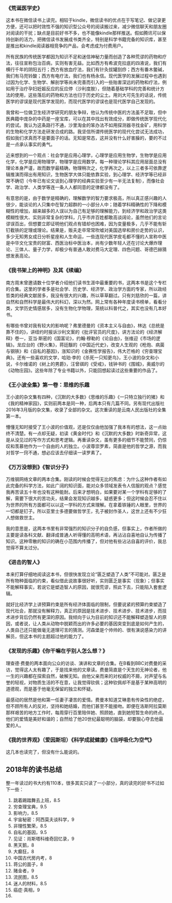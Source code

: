 ### 《荒诞医学史》

这本书在微信读书上读完。相较于kindle，微信读书的优点在于写笔记、做记录更方便，还可以把时效性不强的知识型公众号的阅读搬过来，减少微信聊天和朋友圈对阅读的干扰；缺点是目前好书不多，也不能像kindle那样推送。假如腾讯可以保持创新的活力，把微信读书发展成书类齐全，特别是科学书籍完备的知识库，甚至是推出和kindle阅读器相竞争的产品，会考虑成为付费用户。

所有民族的传统医学都因为知识不足和迷信神秘力量而创造了各种荒谬的药物和疗法，往往宣称包治百病，实则有害无益。比如西方有希波克拉底的四液说，我们有横行千年的阴阳五行；西方有放血疗法，我们有针灸拔罐刮痧；西方有番木鳖碱，我们有马兜铃酸；西方有电疗法，我们也有杨永信。现代医学的发展过程中也遇到过因为化学、生物学、解剖学等尚未完善而引入的一些贻害深远的药物和疗法，例如用于治疗孕妇妊娠反应的反应停（沙利度胺），但随着基础学科的完善和统计方法的使用，这些落后的药物和方法也归于历史的尘土。用刘大可先生的话说，传统医学的谬误是现代医学发现的，而现代医学的谬误也是现代医学自己发现的。

我曾和一位做卫生经济学研究的朋友争辩，他认为传统中医的方法虽不足取，但中医典籍中庞杂的中药是一座宝库，可以在其中找出有效成分，即做传统医学现代化的尝试。我认为这条路行不通，沙里淘金的笨办法不如用探测器寻找金矿，用科学的生物和化学方法走研发合成的路。我坚信所谓传统医学的现代化尝试无法成功，假如我们求真而不是要面子的话。无知是常态，这并没有什么好害臊的，要的不过是一点承认事实的勇气。

近来想到的一个观点：社会学是应用心理学，心理学是应用生物学，生物学是应用化学，化学是应用物理学，物理学是应用数学。每一种理论学科其应用层面总没有理论本身严谨，故而数学最精确，物理稍次之，化学再次之，以上三者多可依靠逻辑推演而得出有用知识，生物医学大体只能依靠实验，到心理学、经济学等已经非常不确切（今年已有论文谈到心理学的经典实验至少有一半无法复制），而像社会学、政治学、人类学等连一条人人都同意的定律都没有了。

有意思的是，由于数学是精确的，理解数学的智力要求极高，所以真正感兴趣的人很少，能谈论的人只集中在智力超群的一小部分人中；随着学科精确性的下降和模糊性的增加，越来越多的人误以为自己有足够的理解能力，到经济学和政治学这类模糊性很大、实则非常复杂的学科，几乎市井百姓都敢高谈阔论，虽然他们的言论谬误百出，但想要立即证明他们观点有错却也困难，因为变量极多，几乎不能有斩钉截铁的定理或理论。结果是，贩夫走卒常常吹嘘对美国选举和房价走势的认识，多少无知男女成日分析星座和人生命运，一些连现代医学皮毛都不懂的人宣称中医是中华文化宝贵的财富、西医治标中医治本，尚有少数年轻人还在讨论大爆炸理论、三体人、量子力学，却极少有普通人敢对费马大定理、四色问题、哥德巴赫猜想发表高论。

### 《我书架上的神明》及其《续编》

南方周末曾邀请数十位学者介绍他们读书生涯中最重要的书，这两本书是这个专栏的合集。这里的学者多是社会学、历史学、经济学、政治学方面的专家，所以政经哲类的经典文献居多，我没有很大的兴趣，所以草草翻过。只有刘慈欣的一篇，讲自然和自然科学是最伟大的科幻，深以为然。网上常有各种年度读书榜单，看看分类，文学历史情感居多，没有生物化学物理，笼统以科普代之，其实也没有几本好书。

有哪些书曾对我有较大的影响呢？弗里德曼的《资本主义与自由》，林达《总统是靠不住的》，讲纽约时报诉沙利文案的《批评官员的尺度》，讲方法论的《经济解释》卷一，亚当·斯密的《国富论》，约翰·穆勒的《论自由》，张维迎《市场的逻辑》。龙应台的《野火集》，蒋廷黻的《中国近代史》，改变人生观的《枪炮、病菌与钢铁》和《自私的基因》，涨知识的《金赛性学报告》，伟大芒格的《穷查理宝典》。还有一些喜欢的文学，哈珀·李的《杀死一只知更鸟》，王小波的杂文和小说，卡尔维诺的《树上的男爵》，汪曾祺的《受戒》，钱钟书的《围城》，奥威尔的《动物庄园》。这些年除了专业书籍以外，只能回想起读过这些重要的作品了。

  

### 《王小波全集》第一卷：思维的乐趣

王小波的杂文集有四种，《沉默的大多数》《思维的乐趣》《一只特立独行的猪》和《我的精神家园》，实则前两本是同一种，后两本只有几篇不同。另有现代出版社2016年3月版的杂文集，收录了全部的杂文。这次重读的是云南人民出版社的全集第一本。

懵懂无知时接受了王小波的价值观，还是仅仅由他加强了我本有的想法，这一点始终不清楚。有一点却无疑，初读《黄金时代》和《沉默的大多数》时新奇异常，这是从没见过的写作方式和思考逻辑。再重读杂文，虽有更多的细节不能赞同，仍惊叹和羡慕他作为一个自由的人的独立。小波尊崇罗素，简直是他的哲学之源，而我对哲学一窍不通，想必应该去仔细读一读罗素了。

  

### 《万万没想到》《智识分子》

万维钢网络文章的两本合集。刚读的时候会觉得无比的焦虑：为什么这种作者有如此完备的科学方法，如此广阔的知识面，能对众多领域发表令人信服的观点？感觉我再苦读五十年也没有这种能耐。后来才想明白，如果要对某一个学科有足够的了解，需要下很大的苦功夫，结果会发现知识越多，疑惑更多；但这时候会忍不住以为世界的所有方面都可以以这一学科的方式来理解。在拿着铁锤的人眼里，世界的一切都是钉子。所以亚里士多德要做哲学王，孔子被封作圣人，这世上还有不少狂人想做救世主。

我的意思是，这两本书里有非常强烈的知识分子的自负感，但事实上，作者所做的主要是读各科文献、翻译成普通人听得懂的高明术语，再沾沾自喜地自认为传播了知识。这种零散的知识的确在小范围内传播了，但对他有些沾沾自喜的评价，我总觉得不算太过分。

  

### 《进击的智人》

本来打算仔细地阅读这本书，但很快发现立论“匮乏塑造了人类”不可能对。匮乏是所有物种面临的约束，看似借此说故事很好听，实则匮乏是事实（现象）；但事实不能解释事实，若说它是塑造智人的原因，就很荒谬，照此下去，只能陷入套套逻辑。

就好比经济学上讲预算约束是所有经济体面临的限制，但要说紧的预算约束塑造了现代社会，那就没有解释力，真正的原因是技术进步、技术进步、技术进步，而技术进步背后仍然有更深的原因。我倾向于认为目前的知识还不能解释塑造智人的原因，或者说，让人类从动物中脱颖而出的许多必要的基因突变到底是如何产生的，人类自己还只能做毫无道理可言的猜测。河森堡是个帅帅的、很有演说感染力的讲解员，但这本书的主题超过他的能力了。

  

### 《发现的乐趣》《你干嘛在乎别人怎么想？》

理查德·费曼的两本面向公众的访谈、演讲和文章的合集。在B看到BBC对费曼的采访，觉得这人太有趣了，于是找来他的文章读。费曼简直是个天生的无神论者，他一生的兴趣都在探索自然，破解无知。由他父亲而来的对权威的不屑，对声望与名誉的轻视，对物质生活的不在意，让我觉得钦佩；这种钦佩却不是基于某种高明的道德观，而是基于他毫无保留的独立和怀疑。

最感动的居然是他和第一任妻子凄苦的爱情。费曼本知道艾琳患有传染性的绝症，但不顾所有人的反对，坚持和她结婚，而他们甚至不能接吻。即便在洛斯阿拉莫斯那样艰苦的地方工作时，每周穿行百里陪伴她、照顾她，直到她短暂生命的终点。他们的爱情是美好和谐的；自然给了他20世纪最聪明的脑袋，却要狠心夺去他最爱的人。

  

### 《我的世界观》（爱因斯坦）《科学成就健康》《当呼吸化为空气》

这几本也读完了，但没有什么能说的。

## 2018年的读书总结
整一年读过的书大约有110本，很多其实只读了一小部分，真的读完的好书不过如下一些：
1. 跳着踢踏舞去上班，8.5
2. 穷查理宝典，9.5
3. 影响力，8.5
4. 宇宙秘密：阿西莫夫谈科学，9
5. 非理性繁荣，8.5
6. 自私的基因，9.5
7. 见证：肖斯塔科维奇回忆录，9
8. 黑天鹅，8
9. 大癫狂，8
10. 中国古代房内考，8
11. 蒋公的面子，8
12. 赌金者，9
13. 流民图，8.5
14. 迷人的材料，8.5
15. 癌症·真相，9
16.  
<!--stackedit_data:
eyJoaXN0b3J5IjpbMTI4OTc5MTcxXX0=
-->